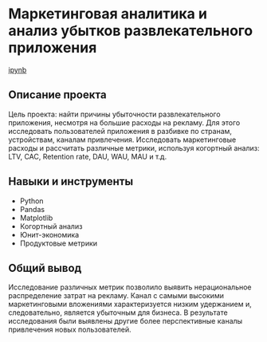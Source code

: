 # Маркетинговая аналитика и анализ убытков развлекательного приложения
[ipynb](https://github.com/AlisaLisaAlisa/Portfolio/blob/03d21ad0d178f3f8be777c04494ab12bf7c988b7/Food%20startup%20fonts/Food_startup_fonts.ipynb)
## Описание проекта
Цель проекта: найти причины убыточности развлекательного приложения, несмотря на большие расходы на рекламу. Для этого исследовать 
пользователей приложения в разбивке по странам, устройствам, каналам привлечения. Исследовать маркетинговые расходы и рассчитать 
различные метрики, используя когортный анализ: LTV, CAC, Retention rate, DAU, WAU, MAU и т.д.
## Навыки и инструменты
- Python
- Pandas
- Matplotlib
- Когортный анализ
- Юнит-экономика
- Продуктовые метрики
## Общий вывод
Исследование различных метрик позволило выявить нерациональное распределение затрат на рекламу. 
Канал с самыми высокими маркетинговыми вложениями характеризуется низким удержанием и, следовательно, является убыточным для бизнеса. 
В результате исследования были выявлены другие более перспективные каналы привлечения новых пользователей.
